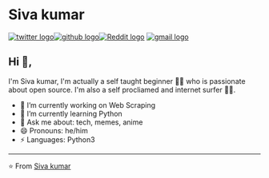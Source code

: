 # Siva kumar  

[![twitter logo](https://img.shields.io/twitter/follow/tvsivakumar001?label=follow&style=social)]()[![github logo](https://img.shields.io/github/followers/Sivakumar001?label=Follow&style=social)]()[![Reddit logo](https://img.shields.io/reddit/user-karma/combined/Sksiva001?style=social)]()
[![gmail logo](https://img.icons8.com/officexs/30/000000/gmail-login.png)](mailto:tvsivakumar001@gmail.com)
## Hi 👋, 
I'm Siva kumar, I'm actually a self taught beginner 👨‍💻 who is passionate about open source. I'm also a self procliamed and internet surfer 
🏄‍♂️. 

- 🔭 I’m currently working on Web Scraping
- 🌱 I’m currently learning Python
- 💬 Ask me about: tech, memes, anime
- 😄 Pronouns: he/him
-  ⚡ Languages: Python3

---
⭐️ From [Siva kumar](https://github.com/Sivakumar001)